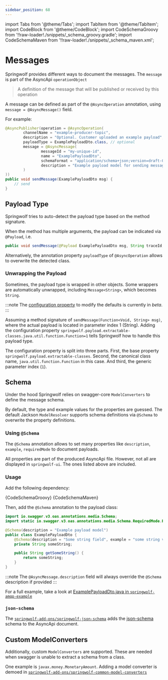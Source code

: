 ```yaml
---
sidebar_position: 68
---
```


import Tabs from '@theme/Tabs';
import TabItem from '@theme/TabItem';
import CodeBlock from '@theme/CodeBlock';
import CodeSchemaGroovy from '!!raw-loader!./snippets/_schema_groovy.gradle';
import CodeSchemaMaven from '!!raw-loader!./snippets/_schema_maven.xml';

# Messages

Springwolf provides different ways to document the messages. The `message` is part of the AsyncApi `operationObject`

> A definition of the message that will be published or received by this operation

A message can be defined as part of the `@AsyncOperation` annotation, using `message = @AsyncMessage()` field.

For example:
```java
@AsyncPublisher(operation = @AsyncOperation(
        channelName = "example-producer-topic",
        description = "Optional. Customer uploaded an example payload",
        payloadType = ExamplePayloadDto.class, // optional
        message = @AsyncMessage(
                messageId = "my-unique-id",
                name = "ExamplePayloadDto",
                schemaFormat = "application/schema+json;version=draft-07",
                description = "Example payload model for sending messages"
        )
))
public void sendMessage(ExamplePayloadDto msg) {
    // send
}
```

## Payload Type

Springwolf tries to auto-detect the payload type based on the method signature.

When the method has multiple arguments, the payload can be indicated via `@Payload`, i.e.
```java
public void sendMessage(@Payload ExamplePayloadDto msg, String traceId, Object loggingContext) {}
```

Alternatively, the annotation property `payloadType` of `@AsyncOperation` allows to overwrite the detected class.

### Unwrapping the Payload

Sometimes, the payload type is wrapped in other objects.
Some wrappers are automatically unwrapped, including `Message<String>`, which becomes `String`.

:::note
The [configuration property](configuration.md) to modify the defaults is currently in _beta_.
:::

Assuming a method signature of `sendMessage(Function<Void, String> msg)`, where the actual payload is located in parameter index 1 (String).
Adding the configuration property `springwolf.payload.extractable-classes.java.util.function.Function=1` tells Springwolf how to handle this payload type.

The configuration property is split into three parts.
First, the base property `springwolf.payload.extractable-classes`.
Second, the canonical class name, `java.util.function.Function` in this case.
And third, the generic parameter index (`1`).


## Schema

Under the hood Springwolf relies on swagger-core `ModelConverters` to define the message schema.

By default, the type and example values for the properties are guessed.
The default Jackson `ModelResolver` supports schema definitions via `@Schema` to overwrite the property definitions.

### Using `@Schema`

The `@Schema` annotation allows to set many properties like `description`, `example`, `requiredMode` to document payloads.

All properties are part of the produced AsyncApi file. However, not all are displayed in `springwolf-ui`. The ones listed above are included.

### Usage

Add the following dependency:

<Tabs>
  <TabItem value="Groovy" label="Groovy" default>
    <CodeBlock language="groovy">{CodeSchemaGroovy}</CodeBlock>
  </TabItem>
  <TabItem value="Maven" label="Maven">
    <CodeBlock language="xml">{CodeSchemaMaven}</CodeBlock>
  </TabItem>
</Tabs>

Then, add the `@Schema` annotation to the payload class:

<!-- vale off -->
```java
import io.swagger.v3.oas.annotations.media.Schema;
import static io.swagger.v3.oas.annotations.media.Schema.RequiredMode.REQUIRED;

@Schema(description = "Example payload model")
public class ExamplePayloadDto {
    @Schema(description = "Some string field", example = "some string value", requiredMode = REQUIRED)
    private String someString;

    public String getSomeString() {
        return someString;
    }
}
```
<!-- vale on -->

:::note
The `@AsyncMessage.description` field will always override the `@Schema` description if provided
:::

For a full example, take a look at [ExamplePayloadDto.java in `springwolf-amqp-example`](https://github.com/springwolf/springwolf-core/blob/master/springwolf-examples/springwolf-amqp-example/src/main/java/io/github/stavshamir/springwolf/example/amqp/dtos/ExamplePayloadDto.java)

### `json-schema`

The [`springwolf-add-ons/springwolf-json-schema`](https://github.com/springwolf/springwolf-core/tree/master/springwolf-add-ons/springwolf-json-schema) adds the [json-schema](https://json-schema.org) schema to the AsyncApi document. 

## Custom ModelConverters

Additionally, custom `ModelConverters` are supported.
These are needed when swagger is unable to extract a schema from a class.

One example is `javax.money.MonetaryAmount`.
Adding a model converter is demoed in [`springwolf-add-ons/springwolf-common-model-converters`](https://github.com/springwolf/springwolf-core/tree/master/springwolf-add-ons/springwolf-common-model-converters)
